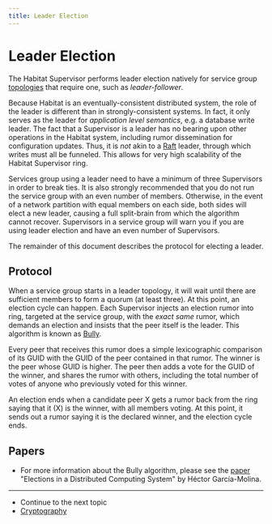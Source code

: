 ```yaml
---
title: Leader Election
---
```


# Leader Election

The Habitat Supervisor performs leader election natively for service group [topologies](/docs/run-packages-topologies) that require one, such as _leader-follower_.

Because Habitat is an eventually-consistent distributed system, the role of the leader is different than in strongly-consistent systems. In fact, it only serves as the leader for *application level semantics*, e.g. a database write leader. The fact that a Supervisor is a leader has no bearing upon other operations in the Habitat system, including rumor dissemination for configuration updates. Thus, it is _not_ akin to a [Raft](https://raft.github.io/) leader, through which writes must all be funneled. This allows for very high scalability of the Habitat Supervisor ring.

Services group using a leader need to have a minimum of three Supervisors in order to break ties. It is also strongly recommended that you do not run the service group with an even number of members. Otherwise, in the event of a network partition with equal members on each side, both sides will elect a new leader, causing a full split-brain from which the algorithm cannot recover. Supervisors in a service group will warn you if you are using leader election and have an even number of Supervisors.

The remainder of this document describes the protocol for electing a leader.

## Protocol

When a service group starts in a leader topology, it will wait until there are sufficient members to form a quorum (at least three). At this point, an election cycle can happen. Each Supervisor injects an election rumor into ring, targeted at the service group, with the _exact same_ rumor, which demands an election and insists that the peer itself is the leader. This algorithm is known as [Bully](https://en.wikipedia.org/wiki/Bully_algorithm).

Every peer that receives this rumor does a simple lexicographic comparison of its GUID with the GUID of the peer contained in that rumor. The winner is the peer whose GUID is higher. The peer then adds a vote for the GUID of the winner, and shares the rumor with others, including the total number of votes of anyone who previously voted for this winner.

An election ends when a candidate peer X gets a rumor back from the ring saying that it (X) is the winner, with all members voting. At this point, it sends out a rumor saying it is the declared winner, and the election cycle ends.

## Papers

* For more information about the Bully algorithm, please see the [paper](http://dl.acm.org/citation.cfm?id=1309451) "Elections in a Distributed Computing System" by Héctor García-Molina.

<hr>
<ul class="main-content--link-nav">
  <li>Continue to the next topic</li>
  <li><a href="/docs/internals-crypto">Cryptography</a></li>
</ul>
